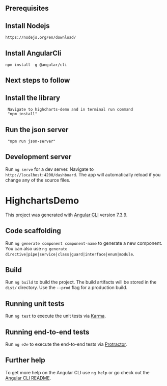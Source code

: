 ## Prerequisites

  ## Install Nodejs
  `https://nodejs.org/en/download/`
  ## Install AngularCli 
  `npm install -g @angular/cli`
  
## Next steps to follow
  ## Install the library
     Navigate to highcharts-demo and in terminal run command  
     "npm install"
  ## Run the json server 
     "npm run json-server"
  
  ## Development server

Run `ng serve` for a dev server. Navigate to `http://localhost:4200/dashboard`. The app will automatically reload if you change any of the source files.


# HighchartsDemo

This project was generated with [Angular CLI](https://github.com/angular/angular-cli) version 7.3.9.

## Code scaffolding

Run `ng generate component component-name` to generate a new component. You can also use `ng generate directive|pipe|service|class|guard|interface|enum|module`.

## Build

Run `ng build` to build the project. The build artifacts will be stored in the `dist/` directory. Use the `--prod` flag for a production build.

## Running unit tests

Run `ng test` to execute the unit tests via [Karma](https://karma-runner.github.io).

## Running end-to-end tests

Run `ng e2e` to execute the end-to-end tests via [Protractor](http://www.protractortest.org/).

## Further help

To get more help on the Angular CLI use `ng help` or go check out the [Angular CLI README](https://github.com/angular/angular-cli/blob/master/README.md).
